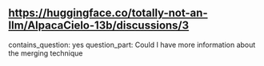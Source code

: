 ## https://huggingface.co/totally-not-an-llm/AlpacaCielo-13b/discussions/3

contains_question: yes
question_part: Could I have more information about the merging technique 